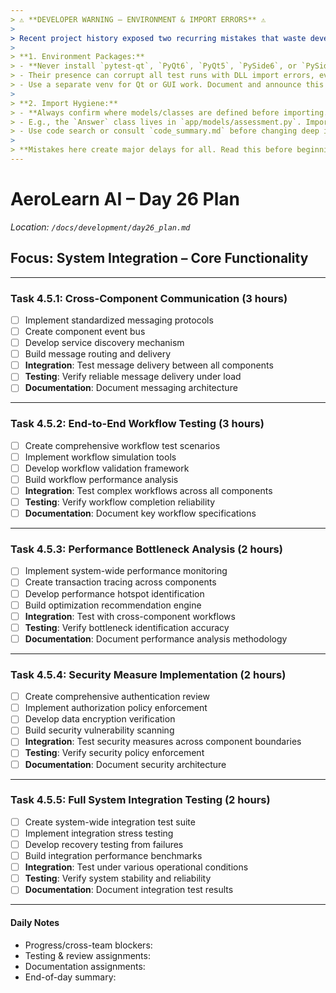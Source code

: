 ```yaml
---
> ⚠️ **DEVELOPER WARNING – ENVIRONMENT & IMPORT ERRORS** ⚠️  
>
> Recent project history exposed two recurring mistakes that waste developer time and break tests/envs:
>
> **1. Environment Packages:**  
> - **Never install `pytest-qt`, `PyQt6`, `PyQt5`, `PySide6`, or `PySide2` in the project venv unless specifically developing/testing a Qt UI feature.**
> - Their presence can corrupt all test runs with DLL import errors, even if you aren't writing GUI code.
> - Use a separate venv for Qt or GUI work. Document and announce this before merging.
>
> **2. Import Hygiene:**  
> - **Always confirm where models/classes are defined before importing.**
> - E.g., the `Answer` class lives in `app/models/assessment.py`. Importing it from anywhere else causes project-breaking ImportErrors.
> - Use code search or consult `code_summary.md` before changing deep imports.
>
> **Mistakes here create major delays for all. Read this before beginning Day 17–31 work.**
---
```


# AeroLearn AI – Day 26 Plan
*Location: `/docs/development/day26_plan.md`*

## Focus: System Integration – Core Functionality

---

### Task 4.5.1: Cross-Component Communication (3 hours)
- [ ] Implement standardized messaging protocols
- [ ] Create component event bus
- [ ] Develop service discovery mechanism
- [ ] Build message routing and delivery
- [ ] **Integration**: Test message delivery between all components
- [ ] **Testing**: Verify reliable message delivery under load
- [ ] **Documentation**: Document messaging architecture

---

### Task 4.5.2: End-to-End Workflow Testing (3 hours)
- [ ] Create comprehensive workflow test scenarios
- [ ] Implement workflow simulation tools
- [ ] Develop workflow validation framework
- [ ] Build workflow performance analysis
- [ ] **Integration**: Test complex workflows across all components
- [ ] **Testing**: Verify workflow completion reliability
- [ ] **Documentation**: Document key workflow specifications

---

### Task 4.5.3: Performance Bottleneck Analysis (2 hours)
- [ ] Implement system-wide performance monitoring
- [ ] Create transaction tracing across components
- [ ] Develop performance hotspot identification
- [ ] Build optimization recommendation engine
- [ ] **Integration**: Test with cross-component workflows
- [ ] **Testing**: Verify bottleneck identification accuracy
- [ ] **Documentation**: Document performance analysis methodology

---

### Task 4.5.4: Security Measure Implementation (2 hours)
- [ ] Create comprehensive authentication review
- [ ] Implement authorization policy enforcement
- [ ] Develop data encryption verification
- [ ] Build security vulnerability scanning
- [ ] **Integration**: Test security measures across component boundaries
- [ ] **Testing**: Verify security policy enforcement
- [ ] **Documentation**: Document security architecture

---

### Task 4.5.5: Full System Integration Testing (2 hours)
- [ ] Create system-wide integration test suite
- [ ] Implement integration stress testing
- [ ] Develop recovery testing from failures
- [ ] Build integration performance benchmarks
- [ ] **Integration**: Test under various operational conditions
- [ ] **Testing**: Verify system stability and reliability
- [ ] **Documentation**: Document integration test results

---

#### Daily Notes
- Progress/cross-team blockers:
- Testing & review assignments:
- Documentation assignments:
- End-of-day summary:
